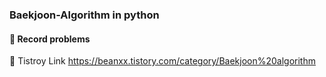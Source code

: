 ### Baekjoon-Algorithm in python

#### :pushpin: Record problems
:paperclip: Tistroy Link  https://beanxx.tistory.com/category/Baekjoon%20algorithm
